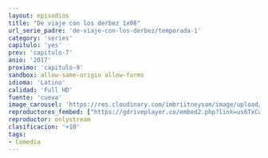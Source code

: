```yaml
---
layout: episodios
title: "De viaje con los derbez 1x08"
url_serie_padre: 'de-viaje-con-los-derbez/temporada-1'
category: 'series'
capitulo: 'yes'
prev: 'capitulo-7'
anio: '2017'
proximo: 'capitulo-9'
sandbox: allow-same-origin allow-forms
idioma: 'Latino'
calidad: 'Full HD'
fuente: 'cueva'
image_carousel: 'https://res.cloudinary.com/imbriitneysam/image/upload/v1546638640/casa-papel-1-poster-min.jpg'
reproductores_fembed: ["https://gdriveplayer.co/embed2.php?link=us6TxCwvDdzUnWMRLrxNagt8FNRoIrNL36vQBsP%252Fqbf2KzC4OorjLHMaM9hgmSUB1YEim4zAXurFq4fr9cKU3QhBfTMGa0HCkvk4aHsy7tgfb%252BeJgXONM1L%252F0IM4Dkf0qqt%252BsNSvoRx6l7JvX5umMHLljJdFMQxY7Mp653UqPDa5e%252Fa3Qua%252BObR4M%252BXMbOcpk%253D","Latino","https://feurl.com/v/gq0gkb-x6wm8k31","Latino","https://feurl.com/v/rmlm1bep51ye2xe","Latino","https://mstream.space/oenv2o7et1bv","Latino"]
reproductor: onlystream
clasificacion: '+10'
tags:
- Comedia
---
```












